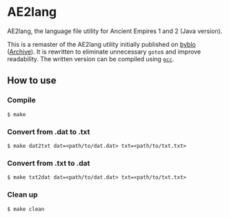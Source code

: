 # AE2lang

AE2lang, the language file utility for Ancient Empires 1 and 2 (Java version).

This is a remaster of the AE2lang utility initially published on [byblo](https://byblo.proboards.com/thread/23/tool-ae2lang-language-file-converter) ([Archive](https://web.archive.org/web/20201102050928/https://byblo.proboards.com/thread/23/tool-ae2lang-language-file-converter)). It is rewritten to eliminate unnecessary `goto`s and improve readability. The written version can be compiled using [`gcc`](https://gcc.gnu.org/).

## How to use

### Compile
```
$ make
```

### Convert from .dat to .txt
```
$ make dat2txt dat=<path/to/dat.dat> txt=<path/to/txt.txt>
```

### Convert from .txt to .dat
```
$ make txt2dat dat=<path/to/dat.dat> txt=<path/to/txt.txt>
```

### Clean up
```
$ make clean
```
